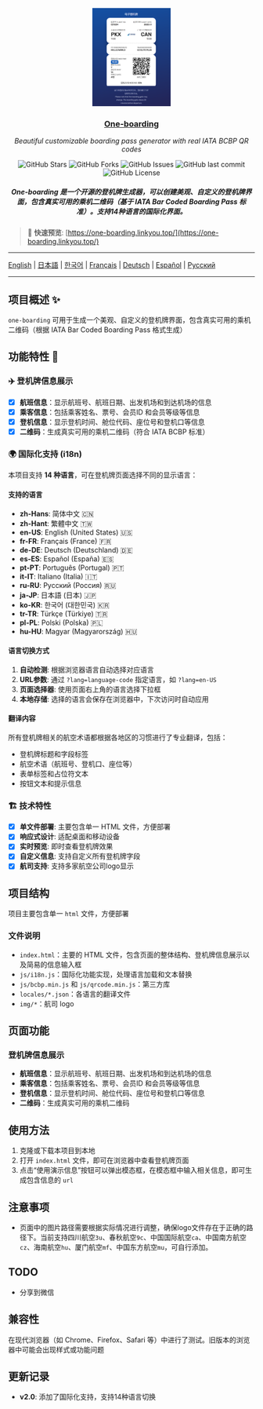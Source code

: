 <div align="center">
  <img src="readme/main.png" alt="One-boarding" height="200px">
  <h3><a href="https://github.com/cornjosh/one-boarding">One-boarding</a></h3>
  <em>Beautiful customizable boarding pass generator with real IATA BCBP QR codes</em>
</div>

<p align="center">
<img src="https://img.shields.io/github/stars/cornjosh/one-boarding?style=flat-square" alt="GitHub Stars"/>
<img src="https://img.shields.io/github/forks/cornjosh/one-boarding?style=flat-square" alt="GitHub Forks"/>
<img src="https://img.shields.io/github/issues/cornjosh/one-boarding?style=flat-square" alt="GitHub Issues"/>
<img src="https://img.shields.io/github/last-commit/cornjosh/one-boarding?style=flat-square" alt="GitHub last commit"/>
<img src="https://img.shields.io/github/license/cornjosh/one-boarding?style=flat-square" alt="GitHub License"/>
</p>

<h5 align="center">One-boarding 是一个开源的登机牌生成器，可以创建美观、自定义的登机牌界面，包含真实可用的乘机二维码（基于 IATA Bar Coded Boarding Pass 标准）。支持14种语言的国际化界面。</h5>

> 🎯 **快速预览**: [https://one-boarding.linkyou.top/](https://one-boarding.linkyou.top/)

---

[English](/README_EN.md) | [日本語](/README_JA.md) | [한국어](/README_KO.md) | [Français](/README_FR.md) | [Deutsch](/README_DE.md) | [Español](/README_ES.md) | [Русский](/README_RU.md)

---

## 项目概述 ✨
`one-boarding` 可用于生成一个美观、自定义的登机牌界面，包含真实可用的乘机二维码（根据 IATA Bar Coded Boarding Pass 格式生成）

## 功能特性 🎯

### ✈️ 登机牌信息展示
- [x] **航班信息**：显示航班号、航班日期、出发机场和到达机场的信息
- [x] **乘客信息**：包括乘客姓名、票号、会员ID 和会员等级等信息
- [x] **登机信息**：显示登机时间、舱位代码、座位号和登机口等信息
- [x] **二维码**：生成真实可用的乘机二维码（符合 IATA BCBP 标准）

### 🌍 国际化支持 (i18n)
本项目支持 **14 种语言**，可在登机牌页面选择不同的显示语言：

#### 支持的语言
- **zh-Hans**: 简体中文 🇨🇳
- **zh-Hant**: 繁體中文 🇹🇼 
- **en-US**: English (United States) 🇺🇸
- **fr-FR**: Français (France) 🇫🇷
- **de-DE**: Deutsch (Deutschland) 🇩🇪
- **es-ES**: Español (España) 🇪🇸
- **pt-PT**: Português (Portugal) 🇵🇹
- **it-IT**: Italiano (Italia) 🇮🇹
- **ru-RU**: Русский (Россия) 🇷🇺
- **ja-JP**: 日本語 (日本) 🇯🇵
- **ko-KR**: 한국어 (대한민국) 🇰🇷
- **tr-TR**: Türkçe (Türkiye) 🇹🇷
- **pl-PL**: Polski (Polska) 🇵🇱
- **hu-HU**: Magyar (Magyarország) 🇭🇺

#### 语言切换方式
1. **自动检测**: 根据浏览器语言自动选择对应语言
2. **URL参数**: 通过 `?lang=language-code` 指定语言，如 `?lang=en-US`
3. **页面选择器**: 使用页面右上角的语言选择下拉框
4. **本地存储**: 选择的语言会保存在浏览器中，下次访问时自动应用

#### 翻译内容
所有登机牌相关的航空术语都根据各地区的习惯进行了专业翻译，包括：
- 登机牌标题和字段标签
- 航空术语（航班号、登机口、座位等）
- 表单标签和占位符文本
- 按钮文本和提示信息

### 🏗️ 技术特性
- [x] **单文件部署**: 主要包含单一 HTML 文件，方便部署
- [x] **响应式设计**: 适配桌面和移动设备
- [x] **实时预览**: 即时查看登机牌效果
- [x] **自定义信息**: 支持自定义所有登机牌字段
- [x] **航司支持**: 支持多家航空公司logo显示

## 项目结构
项目主要包含单一 `html` 文件，方便部署

### 文件说明
- `index.html`：主要的 HTML 文件，包含页面的整体结构、登机牌信息展示以及简易的信息输入框
- `js/i18n.js`：国际化功能实现，处理语言加载和文本替换
- `js/bcbp.min.js` 和 `js/qrcode.min.js`：第三方库
- `locales/*.json`：各语言的翻译文件
- `img/*`：航司 logo

## 页面功能
### 登机牌信息展示
- **航班信息**：显示航班号、航班日期、出发机场和到达机场的信息
- **乘客信息**：包括乘客姓名、票号、会员ID 和会员等级等信息
- **登机信息**：显示登机时间、舱位代码、座位号和登机口等信息
- **二维码**：生成真实可用的乘机二维码

## 使用方法
1. 克隆或下载本项目到本地
2. 打开 `index.html` 文件，即可在浏览器中查看登机牌页面
3. 点击“使用演示信息”按钮可以弹出模态框，在模态框中输入相关信息，即可生成包含信息的 `url`

## 注意事项
- 页面中的图片路径需要根据实际情况进行调整，确保logo文件存在于正确的路径下。当前支持四川航空`3u`、春秋航空`9c`、中国国际航空`ca`、中国南方航空`cz`、海南航空`hu`、厦门航空`mf`、中国东方航空`mu`，可自行添加。

## TODO
- 分享到微信

## 兼容性
在现代浏览器（如 Chrome、Firefox、Safari 等）中进行了测试。旧版本的浏览器中可能会出现样式或功能问题

## 更新记录
- **v2.0**: 添加了国际化支持，支持14种语言切换